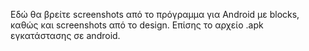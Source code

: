 Εδώ θα βρείτε screenshots από το πρόγραμμα για Android με blocks, καθώς και screenshots από το design. Επίσης το αρχείο .apk εγκατάστασης σε android.
